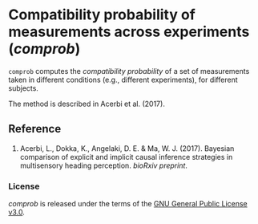 # Compatibility probability of measurements across experiments (*comprob*)

`comprob` computes the *compatibility probability* of a set of measurements taken in different conditions (e.g., different experiments), for different subjects.

The method is described in Acerbi et al. (2017).

## Reference

1. Acerbi, L., Dokka, K., Angelaki, D. E. & Ma, W. J. (2017). Bayesian comparison of explicit and implicit causal inference strategies in  multisensory heading perception. *bioRxiv preprint*.

### License

*comprob* is released under the terms of the [GNU General Public License v3.0](https://github.com/lacerbi/comprob/blob/master/LICENSE.txt).
